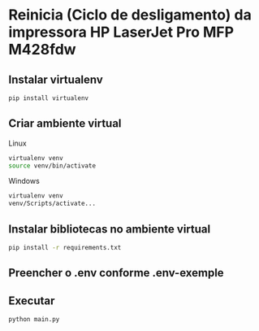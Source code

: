 # Reinicia (Ciclo de desligamento) da impressora HP LaserJet Pro MFP M428fdw

## Instalar virtualenv

```bash
pip install virtualenv
```

## Criar ambiente virtual

Linux

```bash
virtualenv venv
source venv/bin/activate
```

Windows

```cmd
virtualenv venv
venv/Scripts/activate...
```

## Instalar bibliotecas no ambiente virtual

```bash
pip install -r requirements.txt
```

## Preencher o .env conforme .env-exemple

## Executar

```bash
python main.py
```
